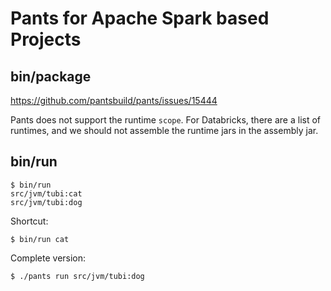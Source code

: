# Pants for Apache Spark based Projects
## bin/package
https://github.com/pantsbuild/pants/issues/15444

Pants does not support the runtime `scope`. For Databricks, there are a list of runtimes, and we should not assemble the runtime jars in the assembly jar.

## bin/run
```
$ bin/run
src/jvm/tubi:cat
src/jvm/tubi:dog
```

Shortcut:
```commandline
$ bin/run cat
```

Complete version:
```commandline
$ ./pants run src/jvm/tubi:dog
```
